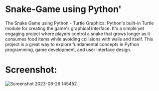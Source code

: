 # Snake-Game using Python'
The Snake Game using Python - Turtle Graphics: Python's built-in Turtle module for creating the game's graphical interface. 
It's a simple yet engaging project where players control a snake that grows longer as it consumes food items while avoiding collisions with walls and itself. This project is a great way to explore fundamental concepts in Python programming, game development, and user interface design.

# Screenshot:

![Screenshot 2023-08-26 145452](https://github.com/ahsplore/Snake-Game---Python/assets/142819550/069329e6-dc02-4bf1-be24-3842363f132b)
